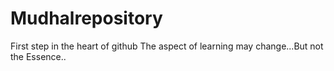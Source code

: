 # Mudhalrepository
First step in the heart of github
The aspect of learning may change...But not the Essence..
